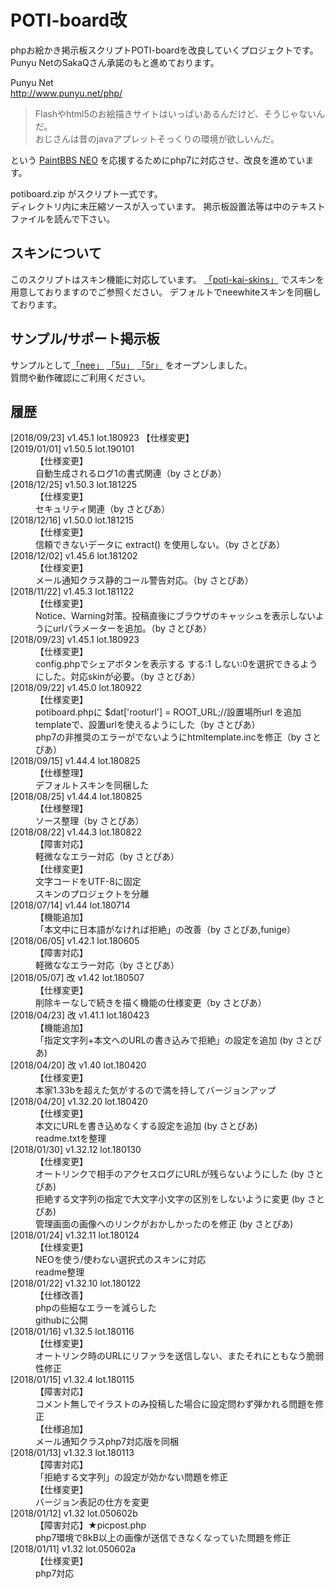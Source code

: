 <h1>POTI-board改</h1>
<p>
	phpお絵かき掲示板スクリプトPOTI-boardを改良していくプロジェクトです。<br>
	Punyu NetのSakaQさん承諾のもと進めております。
</p>
<p>
	Punyu Net <br>
	<a href="http://www.punyu.net/php/">http://www.punyu.net/php/</a>
</p>
<blockquote>
	Flashやhtml5のお絵描きサイトはいっぱいあるんだけど、そうじゃないんだ。  <br>
	おじさんは昔のjavaアプレットそっくりの環境が欲しいんだ。
</blockquote>
<p>
	という <a href="https://github.com/funige/neo/">PaintBBS NEO</a>
	を応援するためにphp7に対応させ、改良を進めています。
</p>
<p>
	potiboard.zip がスクリプト一式です。<br>
	ディレクトリ内に未圧縮ソースが入っています。
	掲示板設置法等は中のテキストファイルを読んで下さい。
</p>
<h2>スキンについて</h2>
	このスクリプトはスキン機能に対応しています。
	<a href="https://github.com/sakots/poti-kai-skins">「poti-kai-skins」</a>
	でスキンを用意しておりますのでご参照ください。
	デフォルトでneewhiteスキンを同梱しております。
<h2>サンプル/サポート掲示板</h2>
<p>
	サンプルとして<a href="https://sakots.red/nee/">「nee」</a>
	<a href="https://sakots.red/5u/">「5u」</a>
	<a href="https://sakots.red/5r/">「5r」</a>
	をオープンしました。 <br>
	質問や動作確認にご利用ください。
</p>
<h2>履歴</h2>
<dl>
[2018/09/23] v1.45.1 lot.180923
【仕様変更】
	<dt class="ver">[2019/01/01] v1.50.5 lot.190101</dt>
	<dd class="con">【仕様変更】</dd>
	<dd>自動生成されるログ1の書式関連（by さとぴあ）</dd>
	<dt class="ver">[2018/12/25] v1.50.3 lot.181225</dt>
	<dd class="con">【仕様変更】</dd>
	<dd>セキュリティ関連（by さとぴあ）</dd>
	<dt class="ver">[2018/12/16] v1.50.0 lot.181215</dt>
	<dd class="con">【仕様変更】</dd>
	<dd>信頼できないデータに extract() を使用しない。（by さとぴあ）</dd>
	<dt class="ver">[2018/12/02] v1.45.6 lot.181202</dt>
	<dd class="con">【仕様変更】</dd>
	<dd>メール通知クラス静的コール警告対応。（by さとぴあ）</dd>
	<dt class="ver">[2018/11/22] v1.45.3 lot.181122</dt>
	<dd class="con">【仕様変更】</dd>
	<dd>Notice、Warning対策。投稿直後にブラウザのキャッシュを表示しないようにurlパラメーターを追加。（by さとぴあ）</dd>
	<dt class="ver">[2018/09/23] v1.45.1 lot.180923</dt>
	<dd class="con">【仕様変更】</dd>
	<dd>config.phpでシェアボタンを表示する する:1 しない:0を選択できるようにした。対応skinが必要。（by さとぴあ）</dd>
	<dt class="ver">[2018/09/22] v1.45.0 lot.180922</dt>
	<dd class="con">【仕様変更】</dd>
	<dd>potiboard.phpに $dat['rooturl'] = ROOT_URL;//設置場所url を追加</dd>
	<dd>templateで、設置urlを使えるようにした（by さとぴあ）</dd>
	<dd>php7の非推奨のエラーがでないようにhtmltemplate.incを修正（by さとぴあ）</dd>
	<dt class="ver">[2018/09/15] v1.44.4 lot.180825</dt>
	<dd class="con">【仕様整理】</dd>
	<dd>デフォルトスキンを同梱した</dd>
	<dt class="ver">[2018/08/25] v1.44.4 lot.180825</dt>
	<dd class="con">【仕様整理】</dd>
	<dd>ソース整理（by さとぴあ）</dd>
	<dt class="ver">[2018/08/22] v1.44.3 lot.180822</dt>
	<dd class="con">【障害対応】</dd>
	<dd>軽微ななエラー対応（by さとぴあ）</dd>
	<dd class="con">【仕様変更】</dd>
	<dd>文字コードをUTF-8に固定</dd>
	<dd>スキンのプロジェクトを分離</dd>
	<dt class="ver">[2018/07/14] v1.44 lot.180714</dt>
	<dd class="con">【機能追加】</dd>
	<dd>「本文中に日本語がなければ拒絶」の改善（by さとぴあ,funige）</dd>
	<dt class="ver">[2018/06/05] v1.42.1 lot.180605</dt>
	<dd class="con">【障害対応】</dd>
	<dd>軽微ななエラー対応（by さとぴあ）</dd>
	<dt class="ver">[2018/05/07] 改 v1.42 lot.180507</dt>
	<dd class="con">【仕様変更】</dd>
	<dd>削除キーなしで続きを描く機能の仕様変更（by さとぴあ）</dd>
	<dt class="ver">[2018/04/23] 改 v1.41.1 lot.180423</dt>
	<dd class="con">【機能追加】</dd>
	<dd>「指定文字列+本文へのURLの書き込みで拒絶」の設定を追加 (by さとぴあ)</dd>
	<dt class="ver">[2018/04/20] 改 v1.40 lot.180420</dt>
	<dd class="con">【仕様変更】</dd>
	<dd>本家1.33bを超えた気がするので満を持してバージョンアップ</dd>
	<dt class="ver">[2018/04/20] v1.32.20 lot.180420</dt>
	<dd class="con">【仕様変更】</dd>
	<dd>本文にURLを書き込めなくする設定を追加 (by さとぴあ)</dd>
	<dd>readme.txtを整理</dd>
	<dt class="ver">[2018/01/30] v1.32.12 lot.180130</dt>
	<dd class="con">【仕様変更】</dd>
	<dd>オートリンクで相手のアクセスログにURLが残らないようにした (by さとぴあ)</dd>
	<dd>拒絶する文字列の指定で大文字小文字の区別をしないように変更 (by さとぴあ)</dd>
	<dd>管理画面の画像へのリンクがおかしかったのを修正 (by さとぴあ)</dd>
	<dt class="ver">[2018/01/24] v1.32.11 lot.180124</dt>
	<dd class="con">【仕様変更】</dd>
	<dd>NEOを使う/使わない選択式のスキンに対応</dd>
	<dd>readme整理</dd>
	<dt class="ver">[2018/01/22] v1.32.10 lot.180122</dt>
	<dd class="con">【仕様改善】</dd>
	<dd>phpの些細なエラーを減らした</dd>
	<dd>githubに公開</dd>
	<dt class="ver">[2018/01/16] v1.32.5 lot.180116</dt>
	<dd class="con">【仕様変更】</dd>
	<dd>オートリンク時のURLにリファラを送信しない、またそれにともなう脆弱性修正</dd>
	<dt class="ver">[2018/01/15] v1.32.4 lot.180115</dt>
	<dd class="con">【障害対応】</dd>
	<dd>コメント無しでイラストのみ投稿した場合に設定問わず弾かれる問題を修正</dd>
	<dd class="con">【仕様追加】</dd>
	<dd>メール通知クラスphp7対応版を同梱</dd>
	<dt class="ver">[2018/01/13] v1.32.3 lot.180113</dt>
	<dd class="con">【障害対応】</dd>
	<dd>「拒絶する文字列」の設定が効かない問題を修正</dd>
	<dd class="con">【仕様変更】</dd>
	<dd>バージョン表記の仕方を変更</dd>
	<dt class="ver">[2018/01/12] v1.32 lot.050602b</dt>
	<dd class="con">【障害対応】★picpost.php</dd>
	<dd>php7環境で8kB以上の画像が送信できなくなっていた問題を修正</dd>
	<dt class="ver">[2018/01/11] v1.32 lot.050602a</dt>
	<dd class="con">【仕様変更】</dd>
	<dd>php7対応</dd>
	<!-- <dt class="ver"></dt>
	<dd class="con"></dd>
	<dd></dd> -->
</dl>
